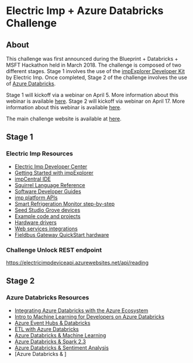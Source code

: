 # Electric Imp + Azure Databricks Challenge

## About
This challenge was first announced during the Blueprint + Databricks + MSFT Hackathon held in March 2018. The challenge is composed of two different stages. Stage 1 involves the use of the [impExplorer Developer Kit](https://store.electricimp.com/collections/protoype/products/impexplorer-developer-kit?variant=31118866130) by Electric Imp. Once completed, Stage 2 of the challenge involves the use of [Azure Databricks](https://azure.microsoft.com/en-us/services/databricks/).

Stage 1 will kickoff via a webinar on April 5. More information about this webinar is available [here](https://bpcs.com/events/azure-databricks-iot-challenge-webinar). Stage 2 will kickoff via webinar on April 17. More information about this webinar is available [here](https://bpcs.com/events/azure-databricks-iot-challenge-stage-2-webinar).

The main challenge website is available at [here](http://bpcs-april-iot-challenge.bpcs.com/).

## Stage 1
### Electric Imp Resources
* [Electric Imp Developer Center](https://developer.electricimp.com)
* [Getting Started with impExplorer](https://developer.electricimp.com/gettingstarted)
* [impCentral IDE](https://impcentral.electricimp.com/ide)
* [Squirrel Language Reference](https://developer.electricimp.com/squirrel)
* [Software Developer Guides](https://developer.electricimp.com/resources/index_software)
* [imp platform APIs](https://developer.electricimp.com/api)
* [Smart Refrigeration Monitor step-by-step](https://github.com/electricimp/AzureIoTHub/tree/master/examples)
* [Seed Studio Grove devices](http://www.seedstudio.com)
* [Example code and projects](https://developer.electricimp.com/examples)
* [Hardware drivers](https://developer.electricimp.com/libraries/hardware)
* [Web services integrations](https://developer.electricimp.com/libraries/webservices)
* [Fieldbus Gateway QuickStart hardware](https://tinyurl.com/y85pscd8)

### Challenge Unlock REST endpoint
https://electricimpdeviceapi.azurewebsites.net/api/reading


## Stage 2
### Azure Databricks Resources
* [Integrating Azure Databricks with the Azure Ecosystem](https://www.youtube.com/watch?v=VZHGEkPINro)
* [Intro to Machine Learning for Developers on Azure Databricks](https://databricks.com/intro-to-machine-learning-for-developers-on-azure-databricks)
* [Azure Event Hubs & Databricks](https://docs.microsoft.com/en-us/azure/azure-databricks/databricks-stream-from-eventhubs)
* [ETL with Azure Databricks](https://docs.microsoft.com/en-us/azure/azure-databricks/databricks-extract-load-sql-data-warehouse)
* [Azure Databricks & Machine Learning](https://www.youtube.com/watch?v=NxgfgKbFnZY)
* [Azure Databricks & Spark 2.3](https://www.youtube.com/watch?v=vmPibgYkwYw)
* [Azure Databricks & Sentiment Analysis](https://docs.microsoft.com/en-us/azure/azure-databricks/databricks-sentiment-analysis-cognitive-services)
* [Azure Databricks & ]
